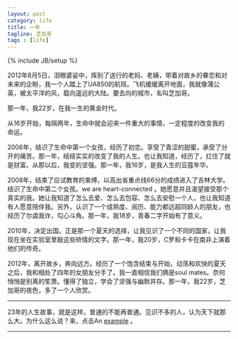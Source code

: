 ```yaml
---
layout: post
category: life
title: 一年
tagline: 芝加哥
tags : [life]
---
```

{% include JB/setup %}

2012年8月5日，泪眼婆娑中，挥别了送行的老妈、老姨，带着对故乡的眷恋和对未来的企盼，我一个人踏上了UA850的航班。飞机缓缓离开地面，我就像蒲公英，被太平洋的风，载向遥远的大陆。要去向的城市，名叫芝加哥。

那一年，我22岁，在我一生的黄金时代。

从16岁开始，每隔两年，生命中就会迎来一件重大的事情，一定程度的改变我的命运。

2006年，结识了生命中第一个女孩，经历了初恋。享受了青涩的甜蜜，承受了分开的痛苦。那一年，结结实实的改变了我的人生。也让我知道，经历了，扛住了就是财富。从那以后，我变的坚强。那一年，我16岁，是我人生的豆蔻年华。

2008年，结束了应试教育的束缚，以高出省重点线66分的成绩进入了吉林大学。结识了生命中第二个女孩。we are heart-connected 。她愿意并且渴望接受那个真实的我。她让我知道了怎么去爱、怎么去包容、怎么去安慰一个人，也让我知道有人愿意陪伴我。另外，认识了一个成熟度、阅历、能力都远超同龄人的朋友，也经历了尔虞我诈，勾心斗角。那一年，我18岁，青春二字开始有了意义。

2010年，决定出国。正是那一个夏天的选择，让我见识了一个不同的国家，让我现在坐在实验室里敲这些矫情的文字。那一年，我20岁，C罗和卡卡在南非上演着他们的传奇。

2012年，离开故乡，奔向远方。经历了一个饱含结束与开始，动荡和欢快的夏天之后，我和相处了四年的女朋友分手了。我一直相信我们俩是soul mates。奈何悄悄是别离的笙萧。懂得了独立，学会了坚强与幽默并存。那一年，我22岁，芝加哥的夜色，多了一个人欣赏。

---


23年的人生故事，就是这样。普通的不能再普通。见识不多的人，认为天下就那么大。为什么这么说？来，点击An [example](http://www.google.com/ "Title") 。



---






















